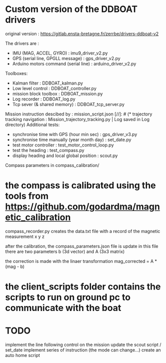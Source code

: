 # Custom version of the DDBOAT drivers
original version : https://gitlab.ensta-bretagne.fr/zerrbe/drivers-ddboat-v2

The drivers are :
* IMU (MAG, ACCEL, GYRO) : imu9_driver_v2.py
* GPS (serial line, GPGLL message) : gps_driver_v2.py
* Arduino motors command (serial line) : arduino_driver_v2.py

Toolboxes:
* Kalman filter : DDBOAT_kalman.py
* Low level control : DDBOAT_controller.py
* mission block toolbox : DDBOAT_mission.py
* Log recorder : DDBOAT_log.py
* Tcp sever (& shared memory) : DDBOAT_tcp_server.py

Mission instruction descibed by : mission_script.json
[//]: # (* trajectory tracking navigation : Mission_trajectory_tracking.py | Log saved in Log directory)
Additional tests:
* synchronise time with GPS (hour min sec) : gps_driver_v3.py
* synchronise time manually (year month day) : set_date.py
* test motor controller : test_motor_control_loop.py
* test the heading : test_compass.py
* display heading and local global position : scout.py

Compass parameters in compass_calibration/

# the compass is calibrated using the tools from https://github.com/godardma/magnetic_calibration

compass_recorder.py
creates the data.txt file with a record of the magnetic measurement x y z

after the calibration, the compass_parameters.json file is update
in this file there are two parameters b (3d vector) and A (3x3 matrix)

the correction is made with the linaer transformation
mag_corrected = A * (mag - b)

# the client_scripts folder contains the scripts to run on ground pc to communicate with the boat

# TODO
implement the line following control on the mission
update the scout script / set_date
implement series of instruction (the mode can change...)
create an auto home script